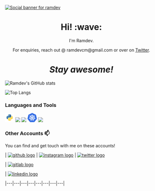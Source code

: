 [![Social banner for ramdev](https://github.com/ramdevcm/ramdevcm/raw/master/assets/header-banner--optimized.svg)](https://ramdevcm.github.io)
<h1 align='center'> Hi! :wave:</h1>
<p align='center'>
I'm Ramdev.
</p>
<p align='center'>For enquiries, reach out @ ramdevcm@gmail.com or over on <a href="https://twitter.com/ramdevcm">Twitter</a>.</p>

<h1 align='center'><i>Stay awesome!</i></h1>


<div>

![Ramdev's GitHub stats](https://github-readme-stats.vercel.app/api?username=ramdevcm&show_icons=true&theme=radical)

![Top Langs](https://github-readme-stats.vercel.app/api/top-langs/?username=ramdevcm&layout=compact&theme=radical)

</div>



  
### Languages and Tools 

<code><img height="30" src="https://raw.githubusercontent.com/github/explore/80688e429a7d4ef2fca1e82350fe8e3517d3494d/topics/python/python.png"></code>
<code><img height="30" src="https://avatars.githubusercontent.com/u/2452804?s=200&v=4"></code>
<code><img height="30" src="https://cdn.iconscout.com/icon/free/png-256/kafka-282292.png"></code>
<code><img height="30" src="https://github.com/kubernetes/kubernetes/raw/master/logo/logo.png"></code>
<code><img height="30" src="https://avatars.githubusercontent.com/u/5429470?s=200&v=4"></code>



### Other Accounts 📫

You can find and get touch with me on these accounts!

| [<img src="https://raw.githubusercontent.com/ramdevcm/ramdevcm/master/img/github.png" alt="github logo" width="34">](https://github.com/ramdevcm) 
| [<img src="https://raw.githubusercontent.com/ramdevcm/ramdevcm/master/img/instagram.jpg" alt="instagram logo" width="24">](https://www.instagram.com/ramdev.__/) 
| [<img src="https://raw.githubusercontent.com/ramdevcm/ramdevcm/master/img/twitter.png" alt="twitter logo" width="34">](https://twitter.com/ramdevcm) 

| [<img src="https://raw.githubusercontent.com/ramdevcm/ramdevcm/master/img/gitlab.png" alt="gitlab logo" width="24">](https://gitlab.com/ramdevcm) 

| [<img src="https://raw.githubusercontent.com/ramdevcm/ramdevcm/master/img/linkedin.png" alt="linkedin logo" width="24">](https://linkedin.com/ramdevcm) 


|---|---|---|---|---|---|---|---|

